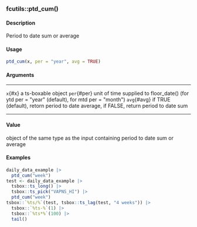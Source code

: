 ### fcutils::ptd_cum()

#### Description

Period to date sum or average

#### Usage

``` R
ptd_cum(x, per = "year", avg = TRUE)
```

#### Arguments

  ------------- ---------------------------------------------------------------------------------------------------
  `x`{#x}       a ts-boxable object
  `per`{#per}   unit of time supplied to floor_date() (for ytd per = \"year\" (default), for mtd per = \"month\")
  `avg`{#avg}   if TRUE (default), retorn period to date average, if FALSE, return period to date sum
  ------------- ---------------------------------------------------------------------------------------------------

#### Value

object of the same type as the input containing period to date sum or
average

#### Examples

``` R
daily_data_example |>
  ptd_cum("week")
test <- daily_data_example |>
  tsbox::ts_long() |>
  tsbox::ts_pick("VAPNS_HI") |>
  ptd_cum("week")
tsbox::`%ts/%`(test, tsbox::ts_lag(test, "4 weeks")) |>
  tsbox::`%ts-%`(1) |>
  tsbox::`%ts*%`(100) |>
  tail()
```
